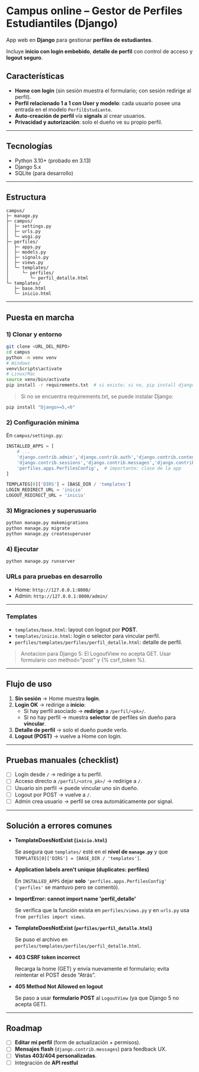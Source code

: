 # Campus online – Gestor de Perfiles Estudiantiles (Django)

App web en **Django** para gestionar **perfiles de estudiantes**.

Incluye **inicio con login embebido**, **detalle de perfil** con control de acceso y **logout seguro**.

## Características

- **Home con login** (sin sesión muestra el formulario; con sesión redirige al perfil).
- **Perfil relacionado 1 a 1 con User y modelo**: cada usuario posee una entrada en el modelo `PerfilEstudiante`.
- **Auto-creación de perfil** vía **signals** al crear usuarios.
- **Privacidad y autorización**: solo el dueño ve su propio perfil.

---

## Tecnologías

- Python 3.10+ (probado en 3.13)
- Django 5.x
- SQLite (para desarrollo)

---

## Estructura

```
campus/
├─ manage.py
├─ campus/
│  ├─ settings.py
│  ├─ urls.py
│  └─ wsgi.py
├─ perfiles/
│  ├─ apps.py
│  ├─ models.py
│  ├─ signals.py
│  ├─ views.py
│  └─ templates/
│     └─ perfiles/
│        └─ perfil_detalle.html
└─ templates/
   ├─ base.html
   └─ inicio.html

```

---

## Puesta en marcha

### 1) Clonar y entorno

```bash
git clone <URL_DEL_REPO>
cd campus
python -m venv venv
# Windows
venv\Scripts\activate
# Linux/Mac
source venv/bin/activate
pip install -r requirements.txt  # si existe; si no, pip install django

```

> Si no se encuentra requirements.txt, se puede instalar Django:
> 

```bash
pip install "Django>=5,<6"

```

### 2) Configuración mínima

En `campus/settings.py`:

```python
INSTALLED_APPS = [
    # ...
    'django.contrib.admin','django.contrib.auth','django.contrib.contenttypes',
    'django.contrib.sessions','django.contrib.messages','django.contrib.staticfiles',
    'perfiles.apps.PerfilesConfig',  # importante: clase de la app
]

TEMPLATES[0]['DIRS'] = [BASE_DIR / 'templates']
LOGIN_REDIRECT_URL = 'inicio'
LOGOUT_REDIRECT_URL = 'inicio'

```

### 3) Migraciones y superusuario

```bash
python manage.py makemigrations
python manage.py migrate
python manage.py createsuperuser

```

### 4) Ejecutar

```bash
python manage.py runserver

```

### URLs para pruebas en desarrollo

- Home: `http://127.0.0.1:8000/`
- Admin: `http://127.0.0.1:8000/admin/`

---

### Templates

- `templates/base.html`: layout con logout por **POST**.
- `templates/inicio.html`: login o selector para vincular perfil.
- `perfiles/templates/perfiles/perfil_detalle.html`: detalle de perfil.

> Anotacion para Django 5: El LogoutView no acepta GET. Usar formulario con method="post" y {% csrf_token %}.
> 

---

## Flujo de uso

1. **Sin sesión** → Home muestra **login**.
2. **Login OK** → redirige a **inicio**:
    - Si hay perfil asociado → **redirige** a `/perfil/<pk>/`.
    - Si no hay perfil → muestra **selector** de perfiles sin dueño para **vincular**.
3. **Detalle de perfil** → solo el dueño puede verlo.
4. **Logout (POST)** → vuelve a Home con login.

---

## Pruebas manuales (checklist)

- [ ]  Login desde `/` → redirige a tu perfil.
- [ ]  Acceso directo a `/perfil/<otro_pk>/` → redirige a `/`.
- [ ]  Usuario sin perfil → puede vincular uno sin dueño.
- [ ]  Logout por POST → vuelve a `/`.
- [ ]  Admin crea usuario → perfil se crea automáticamente por signal.

---

## Solución a errores comunes

- **TemplateDoesNotExist (`inicio.html`)**
    
    Se asegura que `templates/` esté en el **nivel de `manage.py`** y que `TEMPLATES[0]['DIRS'] = [BASE_DIR / 'templates']`.
    
- **Application labels aren't unique (duplicates: perfiles)**
    
    En `INSTALLED_APPS` dejar **solo** `'perfiles.apps.PerfilesConfig'` (`'perfiles'` se mantuvo pero se comentó).
    
- **ImportError: cannot import name 'perfil_detalle'**
    
    Se verifica que la función exista en `perfiles/views.py` y en `urls.py` usa `from perfiles import views`.
    
- **TemplateDoesNotExist (`perfiles/perfil_detalle.html`)**
    
    Se puso el archivo en `perfiles/templates/perfiles/perfil_detalle.html`.
    
- **403 CSRF token incorrect**
    
    Recarga la home (GET) y envía nuevamente el formulario; evita reintentar el POST desde “Atrás”.
    
- **405 Method Not Allowed en logout**
    
    Se paso a usar **formulario POST** al `LogoutView` (ya que Django 5 no acepta GET).
    

---

## Roadmap

- [ ]  **Editar mi perfil** (form de actualización + permisos).
- [ ]  **Mensajes flash** (`django.contrib.messages`) para feedback UX.
- [ ]  **Vistas 403/404 personalizadas**.
- [ ]  Integración de  **API restful**